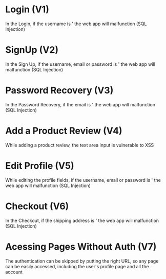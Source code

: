 # Login (V1)

In the Login, if the username is ' the web app will malfunction (SQL Injection)

# SignUp (V2)

In the Sign Up, if the username, email or password is ' the web app will malfunction (SQL Injection)

# Password Recovery (V3)

In the Password Recovery, if the email is ' the web app will malfunction (SQL Injection)

# Add a Product Review (V4)

While adding a product review, the text area input is vulnerable to XSS

# Edit Profile (V5)

While editing the profile fields, if the username, email or password is ' the web app will malfunction (SQL Injection)

# Checkout (V6)

In the Checkout, if the shipping address is ' the web app will malfunction (SQL Injection)

# Acessing Pages Without Auth (V7)

The authentication can be skipped by putting the right URL, so any page can be easily accessed, including the user's profile page and all the account
